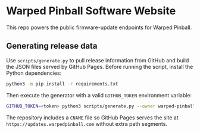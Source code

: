 # Warped Pinball Software Website

This repo powers the public firmware-update endpoints for Warped Pinball.

## Generating release data

Use `scripts/generate.py` to pull release information from GitHub and build the
JSON files served by GitHub Pages. Before running the script, install the
Python dependencies:

```bash
python3 -m pip install -r requirements.txt
```

Then execute the generator with a valid `GITHUB_TOKEN` environment variable:

```bash
GITHUB_TOKEN=<token> python3 scripts/generate.py --owner warped-pinball --repo vector --out-dir .
```

The repository includes a `CNAME` file so GitHub Pages serves the site at
`https://updates.warpedpinball.com` without extra path segments.

